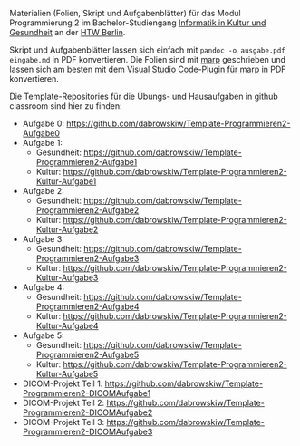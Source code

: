 Materialien (Folien, Skript und Aufgabenblätter) für das Modul Programmierung 2 im Bachelor-Studiengang [Informatik in Kultur und Gesundheit](https://ikg.htw-berlin.de/) an der [HTW Berlin](https://www.htw-berlin.de).

Skript und Aufgabenblätter lassen sich einfach mit `pandoc -o ausgabe.pdf eingabe.md` in PDF konvertieren. Die Folien sind mit [marp](https://marp.app/) geschrieben und lassen sich am besten mit dem [Visual Studio Code-Plugin für marp](https://marketplace.visualstudio.com/items?itemName=marp-team.marp-vscode) in PDF konvertieren.

Die Template-Repositories für die Übungs- und Hausaufgaben in github classroom sind hier zu finden:

* Aufgabe 0: https://github.com/dabrowskiw/Template-Programmieren2-Aufgabe0
* Aufgabe 1: 
    * Gesundheit: https://github.com/dabrowskiw/Template-Programmieren2-Aufgabe1
    * Kultur: https://github.com/dabrowskiw/Template-Programmieren2-Kultur-Aufgabe1
* Aufgabe 2: 
    * Gesundheit: https://github.com/dabrowskiw/Template-Programmieren2-Aufgabe2
    * Kultur: https://github.com/dabrowskiw/Template-Programmieren2-Kultur-Aufgabe2
* Aufgabe 3:
    * Gesundheit: https://github.com/dabrowskiw/Template-Programmieren2-Aufgabe3
    * Kultur: https://github.com/dabrowskiw/Template-Programmieren2-Kultur-Aufgabe3
* Aufgabe 4: 
    * Gesundheit: https://github.com/dabrowskiw/Template-Programmieren2-Aufgabe4
    * Kultur: https://github.com/dabrowskiw/Template-Programmieren2-Kultur-Aufgabe4
* Aufgabe 5: 
    * Gesundheit: https://github.com/dabrowskiw/Template-Programmieren2-Aufgabe5
    * Kultur: https://github.com/dabrowskiw/Template-Programmieren2-Kultur-Aufgabe5
* DICOM-Projekt Teil 1: https://github.com/dabrowskiw/Template-Programmieren2-DICOMAufgabe1
* DICOM-Projekt Teil 2: https://github.com/dabrowskiw/Template-Programmieren2-DICOMAufgabe2
* DICOM-Projekt Teil 3: https://github.com/dabrowskiw/Template-Programmieren2-DICOMAufgabe3

